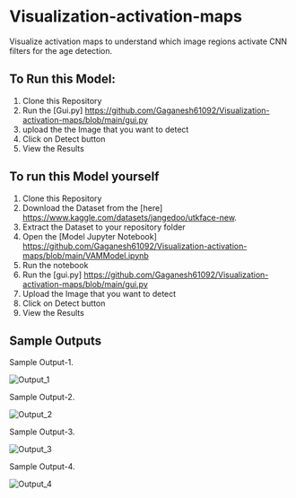 # Visualization-activation-maps
Visualize activation maps to understand which image regions activate CNN filters for the age detection.
## To Run this Model:
1. Clone this Repository
2. Run the [Gui.py] https://github.com/Gaganesh61092/Visualization-activation-maps/blob/main/gui.py
3. upload the the Image that you want to detect
4. Click on Detect button
5. View the Results


## To run this Model yourself
1. Clone this Repository
2. Download the Dataset from the [here] https://www.kaggle.com/datasets/jangedoo/utkface-new.
3. Extract the Dataset to your repository folder
4. Open the [Model Jupyter Notebook] https://github.com/Gaganesh61092/Visualization-activation-maps/blob/main/VAMModel.ipynb
5. Run the notebook
6. Run the [gui.py] https://github.com/Gaganesh61092/Visualization-activation-maps/blob/main/gui.py
7. Upload the Image that you want to detect
8. Click on Detect button
9. View the Results


## Sample Outputs
Sample Output-1.

![Output_1](https://github.com/Gaganesh61092/Visualization-activation-maps/assets/168741795/995c331f-fa2d-4d1f-83a6-b3ccc244cc26)

Sample Output-2.

![Output_2](https://github.com/Gaganesh61092/Visualization-activation-maps/assets/168741795/898dcd4f-5427-43ed-956c-fb067c4532a5)

Sample Output-3.

![Output_3](https://github.com/Gaganesh61092/Visualization-activation-maps/assets/168741795/05b0f851-2c16-4e12-8281-86bc530a0c5c)

Sample Output-4.

![Output_4](https://github.com/Gaganesh61092/Visualization-activation-maps/assets/168741795/3a768e5c-02e4-4e99-bf48-9b3ec7498253)

